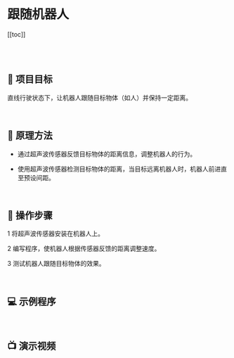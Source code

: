 # 跟随机器人

[[toc]]

<br>
<br>

## 🎯 项目目标

直线行驶状态下，让机器人跟随目标物体（如人）并保持一定距离。

<br>

## 📖 原理方法

- 通过超声波传感器反馈目标物体的距离信息，调整机器人的行为。

- 使用超声波传感器检测目标物体的距离，当目标远离机器人时，机器人前进直至预设间距。


<br>

## 🔧 操作步骤

1 将超声波传感器安装在机器人上。

2 编写程序，使机器人根据传感器反馈的距离调整速度。

3 测试机器人跟随目标物体的效果。

<br>

## 💻 示例程序



<br>

## 📺 演示视频